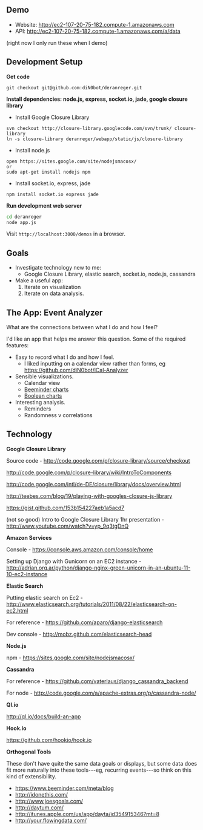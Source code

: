Demo
----

- Website: http://ec2-107-20-75-182.compute-1.amazonaws.com
- API: http://ec2-107-20-75-182.compute-1.amazonaws.com/a/data

(right now I only run these when I demo)

Development Setup
-----------------

**Get code**

```
git checkout git@github.com:diN0bot/deranreger.git
```

**Install dependencies: node.js, express, socket.io, jade, google closure library**

* Install Google Closure Library

```
svn checkout http://closure-library.googlecode.com/svn/trunk/ closure-library
ln -s closure-library deranreger/webapp/static/js/closure-library
```

* Install node.js

```
open https://sites.google.com/site/nodejsmacosx/
or
sudo apt-get install nodejs npm
```

* Install socket.io, express, jade

```
npm install socket.io express jade
```

**Run development web server**

```bash
cd deranreger
node app.js
```

Visit `http://localhost:3000/demos` in a browser.


Goals
-----

- Investigate technology new to me:
  - Google Closure Library, elastic search, socket.io, node.js, cassandra
- Make a useful app:
  1. Iterate on visualization
  1. Iterate on data analysis.


The App: Event Analyzer
-----------------------

What are the connections between what I do and how I feel?

I'd like an app that helps me answer this question. Some of the required features:

- Easy to record what I do and how I feel.
  - I liked inputting on a calendar view rather than forms, eg https://github.com/diN0bot/iCal-Analyzer
- Sensible visualizations.
  - Calendar view
  - [Beeminder charts](https://www.beeminder.com)
  - [Boolean charts](http://idonethis.com/)
- Interesting analysis.
  - Reminders
  - Randomness v correlations


Technology
----------

**Google Closure Library**

Source code - http://code.google.com/p/closure-library/source/checkout

http://code.google.com/p/closure-library/wiki/IntroToComponents

http://code.google.com/intl/de-DE/closure/library/docs/overview.html

http://teebes.com/blog/19/playing-with-googles-closure-js-library

https://gist.github.com/153b154227aeb1a5acd7

(not so good) Intro to Google Closure Library 1hr presentation - http://www.youtube.com/watch?v=yp_9q3tgDnQ

**Amazon Services**

Console - https://console.aws.amazon.com/console/home

Setting up Django with Gunicorn on an EC2 instance - http://adrian.org.ar/python/django-nginx-green-unicorn-in-an-ubuntu-11-10-ec2-instance

**Elastic Search**

Putting elastic search on Ec2 - http://www.elasticsearch.org/tutorials/2011/08/22/elasticsearch-on-ec2.html

For reference - https://github.com/aparo/django-elasticsearch

Dev console - http://mobz.github.com/elasticsearch-head

**Node.js**

npm - https://sites.google.com/site/nodejsmacosx/

**Cassandra**

For reference - https://github.com/vaterlaus/django_cassandra_backend

For node - http://code.google.com/a/apache-extras.org/p/cassandra-node/

**Ql.io**

http://ql.io/docs/build-an-app

**Hook.io**

https://github.com/hookio/hook.io

**Orthogonal Tools**

These don't have quite the same data goals or displays, but some data does fit more naturally into these tools---eg, recurring events---so think on this kind of extensibility.

- https://www.beeminder.com/meta/blog
- http://idonethis.com/
- http://www.joesgoals.com/
- http://daytum.com/
- http://itunes.apple.com/us/app/dayta/id354915346?mt=8
- http://your.flowingdata.com/
